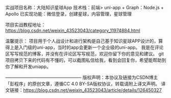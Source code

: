 实战项目名称：大陆知识星球App
技术栈：前端> uni-app + Graph：Node.js + Apollo
已实现功能：微信登录，创建星球，内容管理，星球管理

项目实战教程地址：https://blog.csdn.net/weixin_43523043/category_11974884.html

温馨提示：
项目用于个人战设计和进行架构是自己基于知识星球APP设计的，算得上是入门级的uni-app，当时的app会更新一个企业级的uni-app。
我是在评论区写写规范的博客，并没有在评论区写写规范，欢迎你留下你的意见和建议。
git项目拷贝下来的代码有不懂的，可以截图私信给我，看到会回复你，希望能帮助到你了解和开发uniapp。

—————————————————
版权声明：本协议及链接为CSDN博主「彭程序」的原创文章，遵循CC 4.0 BY-SA版权协议，转载请附上译文声明。
译文链接：https://blog.csdn.net/weixin_43523043/article/details/126450327
